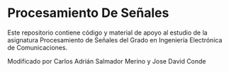 # Procesamiento De Señales
Este repositorio contiene código y material de apoyo al estudio de la asignatura Procesamiento de Señales del Grado en Ingeniería Electrónica de Comunicaciones.

Modificado por Carlos Adrián Salmador Merino y Jose David Conde
